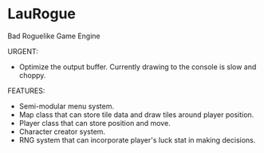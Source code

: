 # LauRogue
Bad Roguelike Game Engine

URGENT:
- Optimize the output buffer. Currently drawing to the console is slow and choppy.

FEATURES:
- Semi-modular menu system.
- Map class that can store tile data and draw tiles around player position.
- Player class that can store position and move.
- Character creator system.
- RNG system that can incorporate player's luck stat in making decisions.
